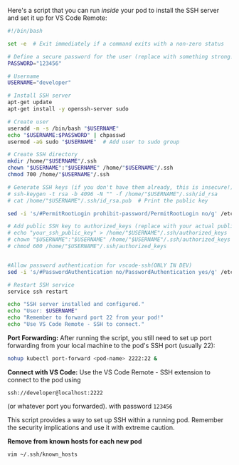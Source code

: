 Here's a script that you can run *inside* your pod to install the SSH server and set it up for VS Code Remote:

```bash
#!/bin/bash

set -e  # Exit immediately if a command exits with a non-zero status

# Define a secure password for the user (replace with something strong!)
PASSWORD="123456"

# Username
USERNAME="developer"

# Install SSH server
apt-get update
apt-get install -y openssh-server sudo

# Create user
useradd -m -s /bin/bash "$USERNAME"
echo "$USERNAME:$PASSWORD" | chpasswd
usermod -aG sudo "$USERNAME"  # Add user to sudo group

# Create SSH directory
mkdir /home/"$USERNAME"/.ssh
chown "$USERNAME":"$USERNAME" /home/"$USERNAME"/.ssh
chmod 700 /home/"$USERNAME"/.ssh

# Generate SSH keys (if you don't have them already, this is insecure!)
# ssh-keygen -t rsa -b 4096 -N "" -f /home/"$USERNAME"/.ssh/id_rsa
# cat /home/"$USERNAME"/.ssh/id_rsa.pub  # Print the public key

sed -i 's/#PermitRootLogin prohibit-password/PermitRootLogin no/g' /etc/ssh/sshd_config

# Add public SSH key to authorized_keys (replace with your actual public key)
# echo "your_ssh_public_key" > /home/"$USERNAME"/.ssh/authorized_keys  # REPLACE THIS
# chown "$USERNAME":"$USERNAME" /home/"$USERNAME"/.ssh/authorized_keys
# chmod 600 /home/"$USERNAME"/.ssh/authorized_keys


#Allow password authentication for vscode-ssh(ONLY IN DEV)
sed -i 's/#PasswordAuthentication no/PasswordAuthentication yes/g' /etc/ssh/sshd_config

# Restart SSH service
service ssh restart

echo "SSH server installed and configured."
echo "User: $USERNAME"
echo "Remember to forward port 22 from your pod!"
echo "Use VS Code Remote - SSH to connect."
```

**Port Forwarding:** After running the script, you still need to set up port forwarding from your local machine to the pod's SSH port (usually 22):
```bash
nohup kubectl port-forward <pod-name> 2222:22 &
```

**Connect with VS Code:**
Use the VS Code Remote - SSH extension to connect to the pod using
```
ssh://developer@localhost:2222
```
(or whatever port you forwarded).
with password `123456`

This script provides a way to set up SSH within a running pod. Remember the security implications and use it with extreme caution.

**Remove from known hosts for each new pod**
```
vim ~/.ssh/known_hosts
``` 
